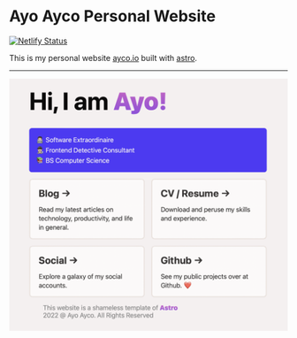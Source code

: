 # Ayo Ayco Personal Website

[![Netlify Status](https://api.netlify.com/api/v1/badges/f2acbac0-5571-43b5-b2e8-00d7ee34101d/deploy-status)](https://app.netlify.com/sites/ayco-astro/deploys)

This is my personal website [ayco.io](https://ayco.io) built with [astro](https://astro.build).

-----

[![basics](./public/screenshot.png)](https://new.ayco.io)
